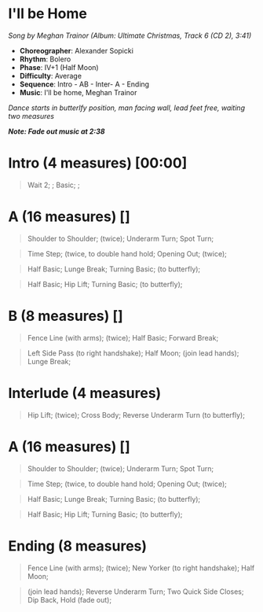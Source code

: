# I'll be Home
*Song by Meghan Trainor (Album: Ultimate Christmas, Track 6 (CD 2), 3:41)*

* **Choreographer**: Alexander Sopicki
* **Rhythm**: Bolero
* **Phase**: IV+1 (Half Moon)
* **Difficulty**: Average
* **Sequence**: Intro - AB - Inter- A - Ending
* **Music**: I'll be home, Meghan Trainor

*Dance starts in butterlfy position, man facing wall, lead feet free, waiting two measures*

***Note: Fade out music at 2:38***

# Intro (4 measures) [00:00]

> Wait 2; ; Basic; ;

# A (16 measures) []

> Shoulder to Shoulder; (twice); Underarm Turn; Spot Turn;

> Time Step; (twice, to double hand hold; Opening Out; (twice);

> Half Basic; Lunge Break; Turning Basic; (to butterfly);

> Half Basic; Hip Lift; Turning Basic; (to butterfly);

# B (8 measures) []

> Fence Line (with arms); (twice); Half Basic; Forward Break;

> Left Side Pass (to right handshake); Half Moon; (join lead hands); Lunge Break;

# Interlude (4 measures)

> Hip Lift; (twice); Cross Body; Reverse Underarm Turn (to butterfly);

# A (16 measures) []

> Shoulder to Shoulder; (twice); Underarm Turn; Spot Turn;

> Time Step; (twice, to double hand hold; Opening Out; (twice);

> Half Basic; Lunge Break; Turning Basic; (to butterfly);

> Half Basic; Hip Lift; Turning Basic; (to butterfly);

# Ending (8 measures)

> Fence Line (with arms); (twice); New Yorker (to right handshake); Half Moon;

> (join lead hands); Reverse Underarm Turn; Two Quick Side Closes; Dip Back, Hold (fade out);

